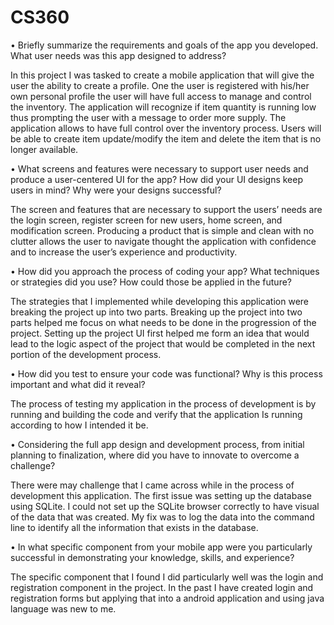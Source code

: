 # CS360

•	Briefly summarize the requirements and goals of the app you developed. What user needs was this app designed to address?

In this project I was tasked to create a mobile application that will give the user the ability to create a profile. One the user is registered with his/her own personal profile the user will have full access to manage and control the inventory. The application will recognize if item quantity is running low thus prompting the user with a message to order more supply. The application allows to have full control over the inventory process. Users will be able to create item update/modify the item and delete the item that is no longer available. 

•	What screens and features were necessary to support user needs and produce a user-centered UI for the app? How did your UI designs keep users in mind? Why were your designs successful?

The screen and features that are necessary to support the users’ needs are the login screen, register screen for new users, home screen, and modification screen. Producing a product that is simple and clean with no clutter allows the user to navigate thought the application with confidence and to increase the user’s experience and productivity.

•	How did you approach the process of coding your app? What techniques or strategies did you use? How could those be applied in the future?

The strategies that I implemented while developing this application were breaking the project up into two parts. Breaking up the project into two parts helped me focus on what needs to be done in the progression of the project.  Setting up the project UI first helped me form an idea that would lead to the logic aspect of the project that would be completed in the next portion of the development process.

•	How did you test to ensure your code was functional? Why is this process important and what did it reveal?

The process of testing my application in the process of development is by running and building the code and verify that the application Is running according to how I intended it be.

•	Considering the full app design and development process, from initial planning to finalization, where did you have to innovate to overcome a challenge?

There were may challenge that I came across while in the process of development this application. The first issue was setting up the database using SQLite. I could not set up the SQLite browser correctly to have visual of the data that was created. My fix was to log the data into the command line to identify all the information that exists in the database. 

•	In what specific component from your mobile app were you particularly successful in demonstrating your knowledge, skills, and experience?

The specific component that I found I did particularly well was the login and registration component in the project. In the past I have created login and registration forms but applying that into a android application and using java language was new to me.

